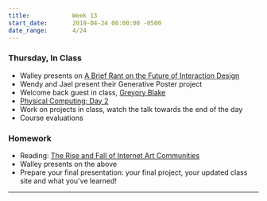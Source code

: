 ```yaml
---
title:            Week 13
start_date:       2019-04-24 00:00:00 -0500
date_range:       4/24
---
```


### Thursday, In Class

- Walley presents on [A Brief Rant on the Future of Interaction Design](http://worrydream.com/ABriefRantOnTheFutureOfInteractionDesign/)
- Wendy and Jael present their Generative Poster project
- Welcome back guest in class, [Greyory Blake](https://www.greyory.com/)
- [Physical Computing: Day 2](https://paper.dropbox.com/doc/Week-13-Physical-Computing-Continued--Ab6L3BM96lSZyxK87Gy6TgDoAQ-eJnr0PScyBW11Q7LOGiUJ)
- Work on projects in class, watch the talk towards the end of the day
- Course evaluations

### Homework
- Reading: [The Rise and Fall of Internet Art Communities](https://www.artsy.net/article/artsy-editorial-rise-fall-internet-art-communities)
- Walley presents on the above
- Prepare your final presentation: your final project, your updated class site and what you've learned!

---
